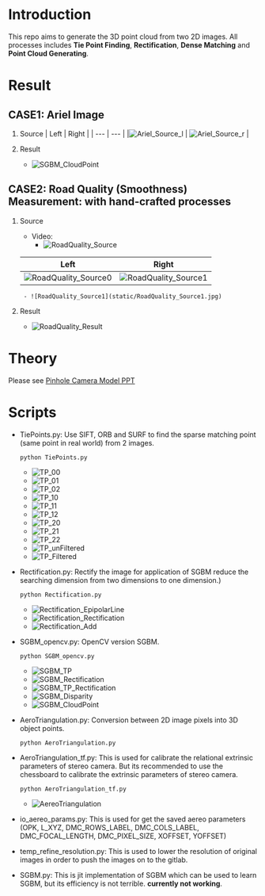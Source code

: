 # Introduction
This repo aims to generate the 3D point cloud from two 2D images. All processes includes **Tie Point Finding**, **Rectification**, **Dense Matching** and **Point Cloud Generating**.

# Result
## CASE1: Ariel Image
1. Source
    | Left | Right |
    | --- | --- | 
    |![Ariel_Source_l](static/Ariel_Source_l.jpg) | ![Ariel_Source_r](static/Ariel_Source_r.jpg) |

2. Result
    - ![SGBM_CloudPoint](static/SGBM_CloudPoint.png)

## CASE2: Road Quality (Smoothness) Measurement: with hand-crafted processes
1. Source 
    - Video: 
        - ![RoadQuality_Source](static/RoadQuality_Source4.gif)

    | Left | Right |
    | --- | --- | 
    |![RoadQuality_Source0](static/RoadQuality_Source0.jpg) | ![RoadQuality_Source1](static/RoadQuality_Source1.jpg) |

        - ![RoadQuality_Source1](static/RoadQuality_Source1.jpg)

2. Result
    - ![RoadQuality_Result](static/RoadQuality_Result.gif)

# Theory
Please see [Pinhole Camera Model PPT](https://docs.google.com/presentation/d/1d6rK1UMtkgI-SxBe5717WRXsQCkIL9Wc/edit?usp=sharing&ouid=110278970958064225979&rtpof=true&sd=true)

# Scripts
- TiePoints.py: Use SIFT, ORB and SURF to find the sparse matching point (same point in real world) from 2 images.
    ```
    python TiePoints.py
    ```
    - ![TP_00](static/TP_00.png)
    - ![TP_01](static/TP_01.png)
    - ![TP_02](static/TP_02.png)
    - ![TP_10](static/TP_10.png)
    - ![TP_11](static/TP_11.png)
    - ![TP_12](static/TP_12.png)
    - ![TP_20](static/TP_20.png)
    - ![TP_21](static/TP_21.png)
    - ![TP_22](static/TP_22.png)
    - ![TP_unFiltered](static/TP_unFiltered.png)
    - ![TP_Filtered](static/TP_Filtered.png)
    
- Rectification.py: Rectify the image for application of SGBM reduce the searching dimension from two dimensions to one dimension.)
    ```
    python Rectification.py
    ```
    - ![Rectification_EpipolarLine](static/Rectification_EpipolarLine.png)
    - ![Rectification_Rectification](static/Rectification_Rectification.png)
    - ![Rectification_Add](static/Rectification_Add.png)

- SGBM_opencv.py: OpenCV version SGBM.
    ```
    python SGBM_opencv.py
    ```
    - ![SGBM_TP](static/SGBM_TP.png)
    - ![SGBM_Rectification](static/SGBM_Rectification.png)
    - ![SGBM_TP_Rectification](static/SGBM_TP_Rectification.png)
    - ![SGBM_Disparity](static/SGBM_Disparity.png)
    - ![SGBM_CloudPoint](static/SGBM_CloudPoint.png)

- AeroTriangulation.py: Conversion between 2D image pixels into 3D object points.
    ```
    python AeroTriangulation.py
    ```

- AeroTriangulation_tf.py: This is used for calibrate the relational extrinsic parameters of stereo camera. But its recommended to use the chessboard to calibrate the extrinsic parameters of stereo camera.
    ```
    python AeroTriangulation_tf.py
    ```
    - ![AereoTriangulation](static/AereoTriangulation.png)

- io_aereo_params.py: This is used for get the saved aereo parameters (OPK, L_XYZ, DMC_ROWS_LABEL, DMC_COLS_LABEL, DMC_FOCAL_LENGTH, DMC_PIXEL_SIZE, XOFFSET, YOFFSET)

- temp_refine_resolution.py: This is used to lower the resolution of original images in order to push the images on to the gitlab.

- SGBM.py: This is jit implementation of SGBM which can be used to learn SGBM, but its efficiency is not terrible. **currently not working**.
